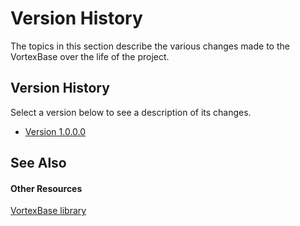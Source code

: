 # Version History

The topics in this section describe the various changes made to the VortexBase over the life of the project.



## Version History

Select a version below to see a description of its changes.
&nbsp;<ul><li><a href="d086e3ca-c23c-4f6b-870f-bfd58bfd8c97.md">Version 1.0.0.0</a></li></ul>

## See Also


#### Other Resources
<a href="9e3270d7-91db-45a5-8e50-c1841065d2a6.md">VortexBase library</a><br />